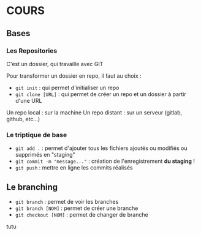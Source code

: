 # COURS

## Bases

### Les Repositories

C'est un dossier, qui travaille avec GIT

Pour transformer un dossier en repo, il faut au choix :

- ```git init``` : qui permet d'initialiser un repo
- ```git clone [URL]``` : qui permet de créer un repo et un dossier à partir d'une URL

Un repo local : sur la machine
Un repo distant : sur un serveur (gitlab, github, etc...)

### Le triptique de base

- ```git add .``` : permet d'ajouter tous les fichiers ajoutés ou modifiés ou supprimés en "staging"
- ```git commit -m "message..."``` : création de l'enregistrement **du staging** !
- ```git push``` : mettre en ligne les commits réalisés

## Le branching

- ```git branch``` : permet de voir les branches
- ```git branch [NOM]``` : permet de créer une branche
- ```git checkout [NOM]``` : permet de changer de branche



tutu

